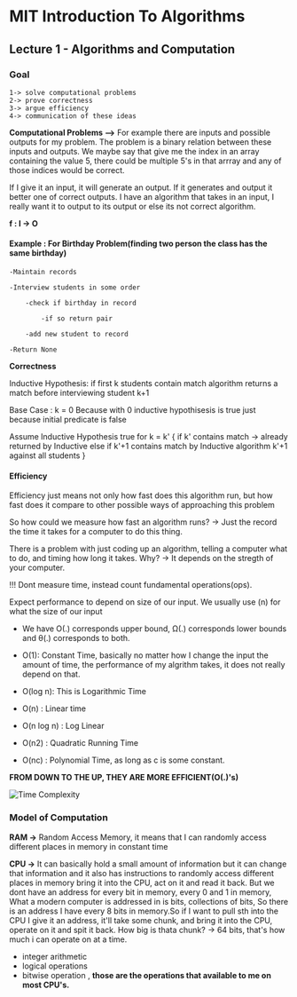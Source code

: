 # MIT Introduction To Algorithms

## Lecture 1 - Algorithms and Computation

### Goal 
    1-> solve computational problems
	2-> prove correctness
	3-> argue efficiency
	4-> communication of these ideas

**Computational Problems -->** For example there are inputs and possible outputs for my problem. The problem is a binary relation between these inputs and outputs. We maybe say that give me the index in an array containing the value 5, there could be multiple 5's in that arrray and any of those indices would be correct. 

If I give it an input, it will generate an output. If it generates and output it better one of correct outputs. I have an algorithm that takes in an input, I really want it to output to its output or else its not correct algorithm. 

**f : I -> O**

#### Example : For Birthday Problem(finding two person the class has the same birthday)

    -Maintain records

    -Interview students in some order 

	    -check if birthday in record

		    -if so return pair

	    -add new student to record

    -Return None


**Correctness**

Inductive Hypothesis: if first k students contain match algorithm returns a match before interviewing student k+1

Base Case : k = 0 Because with 0 inductive hypothisesis is true just because initial predicate is false

Assume Inductive Hypothesis true for k = k'  { if k' contains match -> already returned by Inductive else if k'+1 contains match by Inductive algorithm k'+1 against all students }

#### Efficiency

Efficiency just means not only how fast does this algorithm run, but how fast does it compare to other possible ways of approaching this problem

So how could we measure how fast an algorithm runs? -> Just the record the time it takes for a computer to do this thing. 

There is a problem with just coding up an algorithm, telling a computer what to do, and timing how long it takes. Why? -> It depends on the stregth of your computer. 

!!! Dont measure time, instead count fundamental operations(ops).

Expect performance to depend on size of our input. We usually use (n) for what the size of our input 

- We have O(.) corresponds upper bound, Ω(.) corresponds lower bounds and θ(.) corresponds to both. 

- O(1): Constant Time, basically no matter how I change the input the amount of time, the performance of my algrithm takes, it does not really depend on that.

- O(log n): This is Logarithmic Time 

- O(n) : Linear time 

- O(n log n) : Log Linear 

- O(n2) : Quadratic Running Time 

- O(nc) : Polynomial Time, as long as c is some constant. 

**FROM DOWN TO THE UP, THEY ARE MORE EFFICIENT(O(.)'s)**

![Time Complexity](https://miro.medium.com/max/1400/1*yiyfZodqXNwMouC0-B0Wlg.png)

### Model of Computation

**RAM ->** Random Access Memory, it means that I can randomly access different places in memory in constant time 

**CPU ->** It can basically hold a small amount of information but it can change that information and it also has instructions to randomly access different places in memory bring it into the 		CPU, act on it and read it back. But we dont have an address for every bit in memory, every 0 and 1 in memory, What a modern computer is addressed in is bits, collections of bits, 	  So there is an address I have every 8 bits in memory.So if I want to pull sth into the CPU I give it an address, it'll take some chunk, and bring it into the CPU, operate on it and 	   	  spit it back. How big is thata chunk? -> 64 bits, that's how much i can operate on at a time. 

- integer arithmetic
- logical operations
- bitwise operation , **those are the operations that available to me on most CPU's.** 